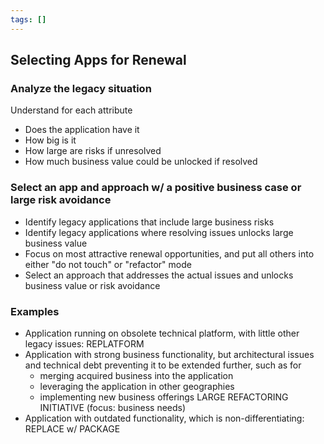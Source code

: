 ```yaml
---
tags: []
---
```

## Selecting Apps for Renewal
### Analyze the legacy situation
Understand for each attribute
- Does the application have it
- How big is it
- How large are risks if unresolved
- How much business value could be unlocked if resolved
### Select an app and approach w/ a positive business case or large risk avoidance
- Identify legacy applications that include large business risks
- Identify legacy applications where resolving issues unlocks large business value
- Focus on most attractive renewal opportunities, and put all others into either "do not touch" or "refactor" mode
- Select an approach that addresses the actual issues and unlocks business value or risk avoidance
### Examples
- Application running on obsolete technical platform, with little other legacy issues: REPLATFORM
- Application with strong business functionality, but architectural issues and technical debt preventing it to be extended further, such as for
	- merging acquired business into the application
	- leveraging the application in other geographies
	- implementing new business offerings
	LARGE REFACTORING INITIATIVE (focus: business needs)
- Application with outdated functionality, which is non-differentiating: REPLACE w/ PACKAGE
